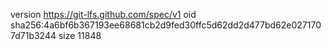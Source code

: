 version https://git-lfs.github.com/spec/v1
oid sha256:4a6bf6b367193ee68681cb2d9fed30ffc5d62dd2d477bd62e0271707d71b3244
size 11848
